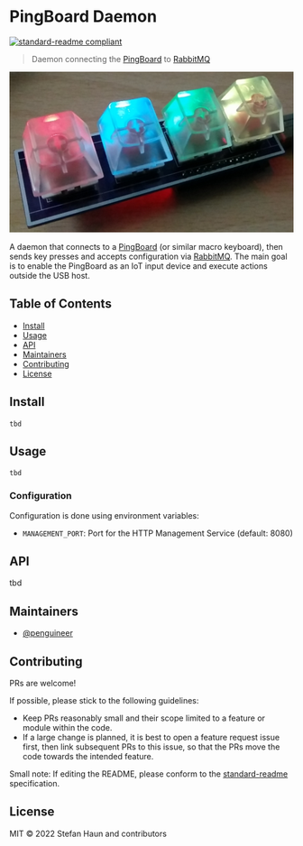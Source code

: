 # PingBoard Daemon

[![standard-readme compliant](https://img.shields.io/badge/standard--readme-OK-green.svg?style=flat-square)](https://github.com/RichardLitt/standard-readme)

> Daemon connecting the [PingBoard](https://github.com/PingTechGmbH/PingBoard) to [RabbitMQ](https://www.rabbitmq.com/)

![](pingboard.jpeg)

A daemon that connects to a [PingBoard](https://github.com/PingTechGmbH/PingBoard) (or similar macro keyboard), then sends key presses and accepts configuration via [RabbitMQ](https://www.rabbitmq.com/).
The main goal is to enable the PingBoard as an IoT input device and execute actions outside the USB host.


## Table of Contents

- [Install](#install)
- [Usage](#usage)
- [API](#api)
- [Maintainers](#maintainers)
- [Contributing](#contributing)
- [License](#license)

## Install

```
tbd
```

## Usage

```
tbd
```

### Configuration

Configuration is done using environment variables:
* `MANAGEMENT_PORT`: Port for the HTTP Management Service (default: 8080)

## API

tbd

## Maintainers

* [@penguineer](https://github.com/penguineer)

## Contributing

PRs are welcome!

If possible, please stick to the following guidelines:
* Keep PRs reasonably small and their scope limited to a feature or module within the code.
* If a large change is planned, it is best to open a feature request issue first, then link subsequent PRs to this issue, so that the PRs move the code towards the intended feature.

Small note: If editing the README, please conform to the [standard-readme](https://github.com/RichardLitt/standard-readme) specification.

## License

MIT © 2022 Stefan Haun and contributors
